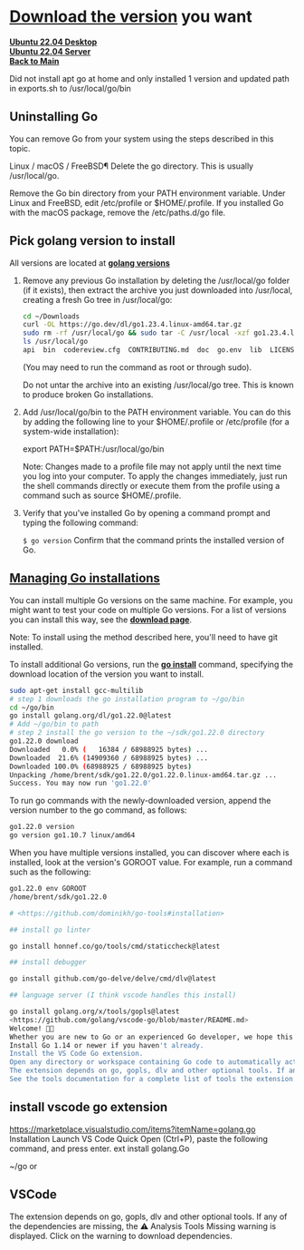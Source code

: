 # **[Download the version](https://go.dev/dl/)** you want

**[Ubuntu 22.04 Desktop](../../ubuntu22-04/desktop-install.md)**\
**[Ubuntu 22.04 Server](../../ubuntu22-04/server-install.md)**\
**[Back to Main](../../../README.md)**

Did not install apt go at home and only installed 1 version and updated path in exports.sh to /usr/local/go/bin

## Uninstalling Go

You can remove Go from your system using the steps described in this topic.

Linux / macOS / FreeBSD¶
Delete the go directory.
This is usually /usr/local/go.

Remove the Go bin directory from your PATH environment variable.
Under Linux and FreeBSD, edit /etc/profile or $HOME/.profile. If you installed Go with the macOS package, remove the /etc/paths.d/go file.

## Pick golang version to install

All versions are located at **[golang versions](https://go.dev/dl/)**

1. Remove any previous Go installation by deleting the /usr/local/go folder (if it exists), then extract the archive you just downloaded into /usr/local, creating a fresh Go tree in /usr/local/go:

    ```bash
    cd ~/Downloads
    curl -OL https://go.dev/dl/go1.23.4.linux-amd64.tar.gz 
    sudo rm -rf /usr/local/go && sudo tar -C /usr/local -xzf go1.23.4.linux-amd64.tar.gz
    ls /usr/local/go 
    api  bin  codereview.cfg  CONTRIBUTING.md  doc  go.env  lib  LICENSE  misc  PATENTS  pkg  README.md  SECURITY.md  src  test  VERSION
    ```

    (You may need to run the command as root or through sudo).

    Do not untar the archive into an existing /usr/local/go tree. This is known to produce broken Go installations.

2. Add /usr/local/go/bin to the PATH environment variable.
    You can do this by adding the following line to your $HOME/.profile or /etc/profile (for a system-wide installation):

    export PATH=$PATH:/usr/local/go/bin

    Note: Changes made to a profile file may not apply until the next time you log into your computer. To apply the changes immediately, just run the shell commands directly or execute them from the profile using a command such as source $HOME/.profile.

3. Verify that you've installed Go by opening a command prompt and typing the following command:

    `$ go version`
    Confirm that the command prints the installed version of Go.

## **[Managing Go installations](https://go.dev/doc/manage-install)**

You can install multiple Go versions on the same machine. For example, you might want to test your code on multiple Go versions. For a list of versions you can install this way, see the **[download page](https://go.dev/dl/)**.

Note: To install using the method described here, you'll need to have git installed.

To install additional Go versions, run the **[go install](https://pkg.go.dev/cmd/go#hdr-Compile_and_install_packages_and_dependencies)** command, specifying the download location of the version you want to install.

```bash
sudo apt-get install gcc-multilib
# step 1 downloads the go installation program to ~/go/bin
cd ~/go/bin
go install golang.org/dl/go1.22.0@latest
# Add ~/go/bin to path
# step 2 install the go version to the ~/sdk/go1.22.0 directory
go1.22.0 download
Downloaded   0.0% (   16384 / 68988925 bytes) ...
Downloaded  21.6% (14909360 / 68988925 bytes) ...
Downloaded 100.0% (68988925 / 68988925 bytes)
Unpacking /home/brent/sdk/go1.22.0/go1.22.0.linux-amd64.tar.gz ...
Success. You may now run 'go1.22.0'
```

To run go commands with the newly-downloaded version, append the version number to the go command, as follows:

```bash
go1.22.0 version
go version go1.10.7 linux/amd64
```

When you have multiple versions installed, you can discover where each is installed, look at the version's GOROOT value. For example, run a command such as the following:

```bash
go1.22.0 env GOROOT 
/home/brent/sdk/go1.22.0

# <https://github.com/dominikh/go-tools#installation>

## install go linter

go install honnef.co/go/tools/cmd/staticcheck@latest

## install debugger

go install github.com/go-delve/delve/cmd/dlv@latest

## language server (I think vscode handles this install)

go install golang.org/x/tools/gopls@latest
<https://github.com/golang/vscode-go/blob/master/README.md>
Welcome! 👋🏻
Whether you are new to Go or an experienced Go developer, we hope this extension fits your needs and enhances your development experience.
Install Go 1.14 or newer if you haven't already.
Install the VS Code Go extension.
Open any directory or workspace containing Go code to automatically activate the extension. The Go status bar appears in the bottom left corner of the window and displays your Go version.
The extension depends on go, gopls, dlv and other optional tools. If any of the dependencies are missing, the ⚠️ Analysis Tools Missing warning is displayed. Click on the warning to download dependencies.
See the tools documentation for a complete list of tools the extension depends on.
```

## install vscode go extension

<https://marketplace.visualstudio.com/items?itemName=golang.go>
Installation
Launch VS Code Quick Open (Ctrl+P), paste the following command, and press enter.
ext install golang.Go

~/go
or

## VSCode

The extension depends on go, gopls, dlv and other optional tools. If any of the dependencies are missing, the ⚠️ Analysis Tools Missing warning is displayed. Click on the warning to download dependencies.
